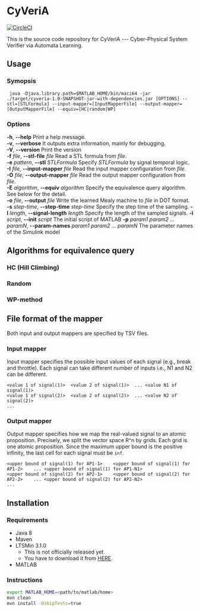 CyVeriA
=======

[![CircleCI](https://circleci.com/gh/MasWag/CyVeriA.svg?style=svg&circle-token=529c89869f5a7b6e9f957ee656ffc55349d050ca)](https://circleci.com/gh/MasWag/CyVeriA)

This is the source code repository for CyVeriA ---  Cyber-Physical System Verifier via Automata Learning.

Usage
-----

### Symopsis

     java -Djava.library.path=$MATLAB_HOME/bin/maci64 -jar ./target/cyveria-1.0-SNAPSHOT-jar-with-dependencies.jar [OPTIONS] --stl=[STLFormula] --input-mapper=[InputMapperFile] --output-mapper=[OutputMapperFile] --equiv=[HC|random|WP]

### Options

**-h**, **--help** Print a help message. <br />
**-v**, **--verbose** It outputs extra information, mainly for debugging. <br />
**-V**, **--version** Print the version <br />
**-f** *file*, **--stl-file** *file* Read a STL formula from *file*. <br />
**-e** *pattern*, **--stl** *STLFormula* Specify *STLFormula* by signal temporal logic. <br />
**-I** *file*, **--input-mapper** *file* Read the input mapper configuration from *file*. <br />
**-O** *file*, **--output-mapper** *file* Read the output mapper configuration from *file*. <br />
**-E** *algorithm*, **--equiv** *algorithm* Specify the equivalence query algorithm. See below for the detail. <br />
**-o** *file*, **--output** *file* Write the learned Mealy machine to *file* in DOT format. <br />
**-s** *step-time*, **--step-time** *step-time* Specify the step time of the sampling.
**-l** *length*, **--signal-length** *length* Specify the length of the sampled signals.
**-i** *script*, **--init** *script* The initial script of MATLAB
**-p** *param1 param2 ... paramN*, **--param-names** *param1 param2 ... paramN* The parameter names of the Simulink model

Algorithms for equivalence query
--------------------------------

### HC (Hill Climbing)

### Random

### WP-method

File format of the mapper
-------------------------

Both input and output mappers are specified by TSV files.

### Input mapper

Input mapper specifies the possible input values of each signal (e.g., break and throttle). Each signal can take different number of inputs i.e., N1 and N2 can be different.

```
<value 1 of signal(1)>	<value 2 of signal(1)>	...	<value N1 of signal(1)>
<value 1 of signal(2)>	<value 2 of signal(2)>	...	<value N2 of signal(2)>
...						
```

### Output mapper

Output mapper specifies how we map the real-valued signal to an atomic proposition. Precisely, we split the vector space R^n by grids. Each grid is one atomic proposition. Since the maximum upper bound is the positive infinity, the last cell for each signal must be `inf`.

```
<upper bound of signal(1) for AP1-1>	<upper bound of signal(1) for AP1-2>	...	<upper bound of signal(1) for AP1-N1>
<upper bound of signal(2) for AP2-1>	<upper bound of signal(2) for AP2-2>	...	<upper bound of signal(2) for AP2-N2>
...
```

Installation
------------

### Requirements

- Java 8
- Maven
- LTSMin 3.1.0
  - This is not officially released yet.
  - You have to download it from [HERE](https://github.com/Meijuh/ltsmin/releases/tag/v3.1.0).
- MATLAB


### Instructions

```sh
export MATLAB_HOME=<path/to/matlab/home>
mvn clean
mvn install -DskipTests=true
```
